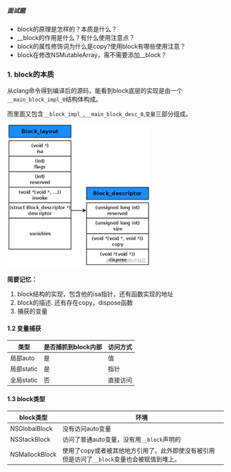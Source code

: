 ##### 面试题

- block的原理是怎样的？本质是什么？
- __block的作用是什么？有什么使用注意点？
- block的属性修饰词为什么是copy?使用block有哪些使用注意？
- block在修改NSMutableArray，需不需要添加__block？

### 1. block的本质

从clang命令得到编译后的源码，能看到block底层的实现是由一个`__main_block_impl_0`结构体构成。

而里面又包含`__block_impl_`,`__main_block_desc_0`,`变量`三部分组成。

![](../images/15/block的本质.awebp)

**简要记忆：**

1. block结构的实现，包含他的isa指针，还有函数实现的地址
2. block的描述. 还有存在copy，dispose函数
3. 捕获的变量



#### 1.2 变量捕获

| 类型       | 是否捕抓到block内部 | 访问方式 |
| ---------- | ------------------- | -------- |
| 局部auto   | 是                  | 值       |
| 局部static | 是                  | 指针     |
| 全局static | 否                  | 直接访问 |



#### 1.3 block类型

| block类型      | 环境                                                         |
| -------------- | ------------------------------------------------------------ |
| NSGlobalBlock  | 没有访问auto变量                                             |
| NSStackBlock   | 访问了普通auto变量，没有用`__block`声明的                    |
| NSMallockBlock | 使用了copy或者被其他地方引用了。此外即使没有被引用但是访问了`__block`变量也会被赋值到堆上。 |

